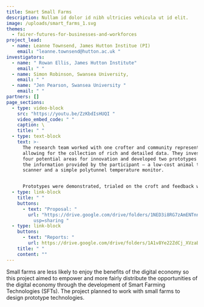 ```yaml
---
title: Smart Small Farms
description: Nullam id dolor id nibh ultricies vehicula ut id elit.
image: /uploads/smart_farms_1.svg
themes:
  - fairer-futures-for-businesses-and-workforces
project_lead:
  - name: Leanne Townsend, James Hutton Institue (PI)
    email: "leanne.townsend@hutton.ac.uk "
investigators:
  - name: " Rowan Ellis, James Hutton Institute"
    email: " "
  - name: Simon Robinson, Swansea University,
    email: " "
  - name: "Jen Pearson, Swansea University "
    email: " "
partners: []
page_sections:
  - type: video-block
    src: "https://youtu.be/ZzKbdIsHUQI "
    video_embed_code: " "
    caption: \
    title: " "
  - type: text-block
    text: >-
      The research team worked with one crofter and community representative
      allowing for the collection of rich and detailed data. They investigated
      four potential areas for innovation and developed two prototypes based on
      the information provided by the participant – a low-cost animal tag
      scanner and a simple polytunnel temperature monitor. 


      Prototypes were demonstrated, trialed on the croft and feedback was directly provided. The project demonstrated that crofters and small-scale farmers can benefit from digital technologies if these are developed through a co-design process with the needs of the farmers at the forefront.
  - type: link-block
    title: " "
    buttons:
      - text: "Proposal: "
        url: "https://drive.google.com/drive/folders/1NED3i8RG7zAmENTnn09EW2lzdRx7pexP?\
          usp=sharing "
  - type: link-block
    buttons:
      - text: "Reports: "
        url: https://drive.google.com/drive/folders/1A1v8Ye22ZdCj_XVzaB9HjvXkJjxr_sjv?usp=sharing
    title: " "
    content: ""
---
```

Small farms are less likely to enjoy the benefits of the digital economy so this project aimed to empower and more fairly distribute the opportunities of the digital economy through the development of Smart Farming Technologies (SFTs). The project planned to work with small farms to design prototype technologies.